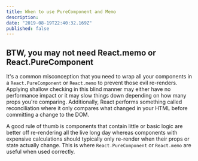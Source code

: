 ```yaml
---
title: When to use PureComponent and Memo
description:
date: "2019-08-19T22:40:32.169Z"
published: false
---
```



## BTW, you may not need React.memo or React.PureComponent
It's a common misconception that you need to wrap all your components in a `React.PureComponent` or `React.memo` to prevent those evil re-renders. Applying shallow checking in this blind manner may either have no performance impact or it may slow things down depending on how many props you're comparing. Additionally, React performs something called reconciliation where it only compares what changed in your HTML before committing a change to the DOM.

A good rule of thumb is components that contain little or basic logic are better off re-rendering all the live long day whereas components with expensive calculations should typically only re-render when their props or state actually change. This is where `React.PureComponent` or `React.memo` are useful when used correctly.

